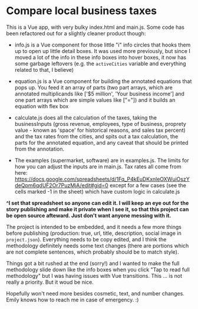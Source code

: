# Compare local business taxes

This is a Vue app, with very bulky index.html and main.js. Some code has been refactored out for a slightly cleaner product though:

- info.js is a Vue component for those little "i" info circles that hooks them up to open up little detail boxes. It was used more previously, but since I moved a lot of the info in these info boxes into hover boxes, it now has some garbage leftovers (e.g. the `activeCities` variable and everything related to that, I believe)

- equation.js is a Vue component for building the annotated equations that pops up. You feed it an array of parts (two part arrays, which are annotated multiplicands like ['$5 million', 'Your business income'] and one part arrays which are simple values like ["="]) and it builds an equation with flex box

- calculate.js does all the calculation of the taxes, taking the businessInputs (gross revenue, employees, type of business, proprety value - known as 'space' for historical reasons, and sales tax percent) and the tax rates from the cities, and spits out a tax calculation, the parts for the annotated equation, and any caveat that should be printed from the annotation.

- The examples (supermarket, software) are in examples.js. The limits for how you can adjust the inputs are in main.js. Tax rates all come from here: https://docs.google.com/spreadsheets/d/1Fq_P4kEuDKxnleOXWuiOszYdeQpm6qdUF2Or7PuzMjA/edit#gid=0 except for a few cases (see the cells marked -1 in the sheet) which have custom logic in calculate.js

**^I set that spreadsheet so anyone can edit it. I will keep an eye out for the story publishing and make it private when I see it, so that this project can be open source afteward. Just don't want anyone messing with it.**

The project is intended to be embedded, and it needs a few more things before publishing (production: true, url, title, description, social image in `project.json`). Everything needs to be copy edited, and I think the methodology definitely needs some text changes (there are portions which are not complete sentences, which probably should be to match style).

Things got a bit rushed at the end (sorry!) and I wanted to make the full methodology slide down like the info boxes when you click "Tap to read full methodology" but I was having issues with Vue transitions. This ... is not really a priority. But it woud be nice.

Hopefully won't need more besides cosmetic, text, and number changes. Emily knows how to reach me in case of emergency. :)